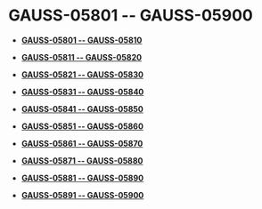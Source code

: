 # GAUSS-05801 -- GAUSS-05900<a name="ZH-CN_TOPIC_0302073595"></a>

-   **[GAUSS-05801 -- GAUSS-05810](GAUSS-05801----GAUSS-05810.md)**  

-   **[GAUSS-05811 -- GAUSS-05820](GAUSS-05811----GAUSS-05820.md)**  

-   **[GAUSS-05821 -- GAUSS-05830](GAUSS-05821----GAUSS-05830.md)**  

-   **[GAUSS-05831 -- GAUSS-05840](GAUSS-05831----GAUSS-05840.md)**  

-   **[GAUSS-05841 -- GAUSS-05850](GAUSS-05841----GAUSS-05850.md)**  

-   **[GAUSS-05851 -- GAUSS-05860](GAUSS-05851----GAUSS-05860.md)**  

-   **[GAUSS-05861 -- GAUSS-05870](GAUSS-05861----GAUSS-05870.md)**  

-   **[GAUSS-05871 -- GAUSS-05880](GAUSS-05871----GAUSS-05880.md)**  

-   **[GAUSS-05881 -- GAUSS-05890](GAUSS-05881----GAUSS-05890.md)**  

-   **[GAUSS-05891 -- GAUSS-05900](GAUSS-05891----GAUSS-05900.md)**  


